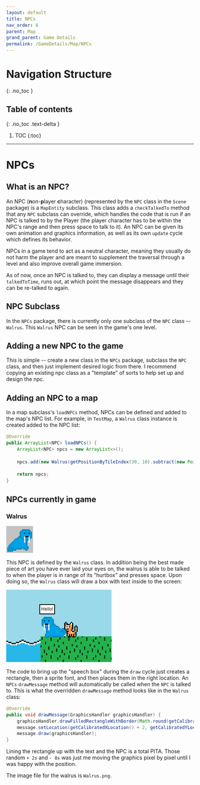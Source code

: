 ```yaml
---
layout: default
title: NPCs
nav_order: 8
parent: Map
grand_parent: Game Details
permalink: /GameDetails/Map/NPCs
---
```


# Navigation Structure
{: .no_toc }

## Table of contents
{: .no_toc .text-delta }

1. TOC
{:toc}

---

# NPCs

## What is an NPC?

An NPC (**n**on-**p**layer **c**haracter) (represented by the `NPC` class in the `Scene` package) is a `MapEntity` subclass. This class adds
a `checkTalkedTo` method that any `NPC` subclass can override, which handles the code that is run if an NPC is talked to by the Player (the player
character has to be within the NPC's range and then press space to talk to it). An NPC can be given its own animation and graphics information,
as well as its own `update` cycle which defines its behavior.

NPCs in a game tend to act as a neutral character, meaning they usually do not harm the player and are meant to supplement the traversal through a level and also
improve overall game immersion.

As of now, once an NPC is talked to, they can display a message until their `talkedToTime`, runs out, at which point the message
disappears and they can be re-talked to again.

## NPC Subclass

In the `NPCs` package, there is currently only one subclass of the `NPC` class -- `Walrus`.
This `Walrus` NPC can be seen in the game's one level.

## Adding a new NPC to the game

This is simple -- create a new class in the `NPCs` package, subclass the `NPC` class, and then just implement
desired logic from there. I recommend copying an existing npc class as a "template" of sorts to help set up and design the npc.

## Adding an NPC to a map

In a map subclass's `loadNPCs` method, NPCs can be defined and added to the map's NPC list. For example, in `TestMap`,
a `Walrus` class instance is created added to the NPC list:

```java
@Override
public ArrayList<NPC> loadNPCs() {
    ArrayList<NPC> npcs = new ArrayList<>();

    npcs.add(new Walrus(getPositionByTileIndex(30, 10).subtract(new Point(0, 13)), this));

    return npcs;
}
```

## NPCs currently in game

### Walrus

![walrus.png](../../../assets/images/walrus.png)

This NPC is defined by the `Walrus` class. In addition being the best made piece of art you have ever laid your eyes on,
the walrus is able to be talked to when the player is in range of its "hurtbox" and presses space. Upon doing so, the `Walrus` class
will draw a box with text inside to the screen:

![walrus-talking.png](../../../assets/images/walrus-talking.png)

The code to bring up the "speech box" during the `draw` cycle just creates a rectangle, then a sprite font, and then places
them in the right location. An `NPCs` `drawMessage` method will automatically be called when the `NPC` is talked to.
This is what the overridden `drawMessage` method looks like in the `Walrus` class:

```java
@Override
public void drawMessage(GraphicsHandler graphicsHandler) {
    graphicsHandler.drawFilledRectangleWithBorder(Math.round(getCalibratedXLocation() - 2), Math.round(getCalibratedYLocation() - 24), 40, 25, Color.WHITE, Color.BLACK, 2);
    message.setLocation(getCalibratedXLocation() + 2, getCalibratedYLocation() - 8);
    message.draw(graphicsHandler);
}
``` 

Lining the rectangle up with the text and the NPC is a total PITA. Those random `+ 2s` and `- 8s` was just me moving the graphics
pixel by pixel until I was happy with the position.

The image file for the walrus is `Walrus.png`.
